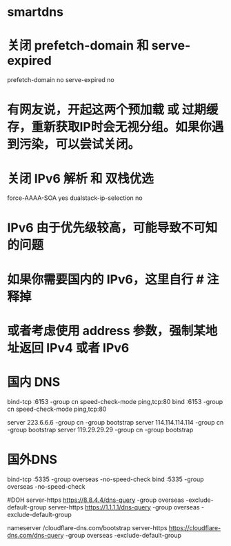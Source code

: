 # smartdns

# 关闭 prefetch-domain 和 serve-expired
prefetch-domain no
serve-expired no
# 有网友说，开起这两个预加载 或 过期缓存，重新获取IP时会无视分组。如果你遇到污染，可以尝试关闭。

# 关闭 IPv6 解析 和 双栈优选
force-AAAA-SOA yes
dualstack-ip-selection no
# IPv6 由于优先级较高，可能导致不可知的问题
# 如果你需要国内的 IPv6，这里自行 # 注释掉
# 或者考虑使用 address 参数，强制某地址返回 IPv4 或者 IPv6

# 国内 DNS
bind-tcp :6153 -group cn speed-check-mode ping,tcp:80
bind :6153 -group cn speed-check-mode ping,tcp:80

server 223.6.6.6 -group cn -group bootstrap
server 114.114.114.114 -group cn -group bootstrap
server 119.29.29.29 -group cn -group bootstrap

# 国外DNS
bind-tcp :5335 -group overseas -no-speed-check
bind :5335 -group overseas -no-speed-check

#DOH
server-https https://8.8.4.4/dns-query -group overseas -exclude-default-group
server-https https://1.1.1.1/dns-query -group overseas -exclude-default-group

nameserver /cloudflare-dns.com/bootstrap
server-https https://cloudflare-dns.com/dns-query -group overseas -exclude-default-group
